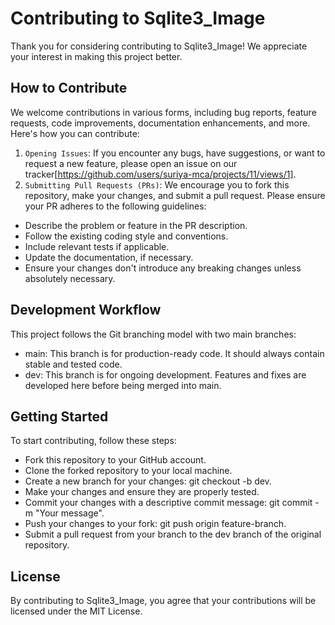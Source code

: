 # Contributing to Sqlite3_Image

Thank you for considering contributing to Sqlite3_Image! We appreciate your interest in making this project better.

## How to Contribute
We welcome contributions in various forms, including bug reports, feature requests, code improvements, documentation enhancements, and more. Here's how you can contribute:

1. `Opening Issues`: If you encounter any bugs, have suggestions, or want to request a new feature, please open an issue on our tracker[https://github.com/users/suriya-mca/projects/11/views/1].
2. `Submitting Pull Requests (PRs)`: We encourage you to fork this repository, make your changes, and submit a pull request. Please ensure your PR adheres to the following guidelines:
- Describe the problem or feature in the PR description.
- Follow the existing coding style and conventions.
- Include relevant tests if applicable.
- Update the documentation, if necessary.
- Ensure your changes don't introduce any breaking changes unless absolutely necessary.

## Development Workflow
This project follows the Git branching model with two main branches:

- main: This branch is for production-ready code. It should always contain stable and tested code.
- dev: This branch is for ongoing development. Features and fixes are developed here before being merged into main.

## Getting Started
To start contributing, follow these steps:

- Fork this repository to your GitHub account.
- Clone the forked repository to your local machine.
- Create a new branch for your changes: git checkout -b dev.
- Make your changes and ensure they are properly tested.
- Commit your changes with a descriptive commit message: git commit -m "Your message".
- Push your changes to your fork: git push origin feature-branch.
- Submit a pull request from your branch to the dev branch of the original repository.

## License
By contributing to Sqlite3_Image, you agree that your contributions will be licensed under the MIT License.
